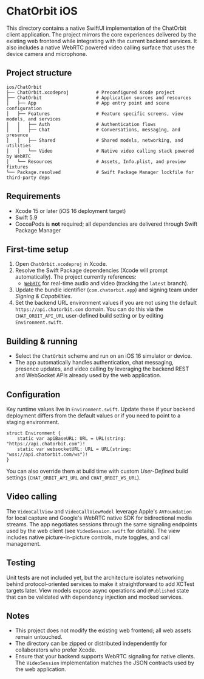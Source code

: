 # ChatOrbit iOS

This directory contains a native SwiftUI implementation of the ChatOrbit client application. The project mirrors the core experiences delivered by the existing web frontend while integrating with the current backend services. It also includes a native WebRTC powered video calling surface that uses the device camera and microphone.

## Project structure

```
ios/ChatOrbit
├── ChatOrbit.xcodeproj          # Preconfigured Xcode project
├── ChatOrbit                    # Application sources and resources
│   ├── App                      # App entry point and scene configuration
│   ├── Features                 # Feature specific screens, view models, and services
│   │   ├── Auth                 # Authentication flows
│   │   ├── Chat                 # Conversations, messaging, and presence
│   │   ├── Shared               # Shared models, networking, and utilities
│   │   └── Video                # Native video calling stack powered by WebRTC
│   └── Resources                # Assets, Info.plist, and preview fixtures
└── Package.resolved             # Swift Package Manager lockfile for third-party deps
```

## Requirements

- Xcode 15 or later (iOS 16 deployment target)
- Swift 5.9
- CocoaPods is **not** required; all dependencies are delivered through Swift Package Manager

## First-time setup

1. Open `ChatOrbit.xcodeproj` in Xcode.
2. Resolve the Swift Package dependencies (Xcode will prompt automatically). The project currently references:
   - [`WebRTC`](https://github.com/stasel/WebRTC) for real-time audio and video (tracking the `latest` branch).
3. Update the bundle identifier (`com.chatorbit.app`) and signing team under *Signing & Capabilities*.
4. Set the backend URL environment values if you are not using the default `https://api.chatorbit.com` domain. You can do this via the `CHAT_ORBIT_API_URL` user-defined build setting or by editing `Environment.swift`.

## Building & running

- Select the `ChatOrbit` scheme and run on an iOS 16 simulator or device.
- The app automatically handles authentication, chat messaging, presence updates, and video calling by leveraging the backend REST and WebSocket APIs already used by the web application.

## Configuration

Key runtime values live in `Environment.swift`. Update these if your backend deployment differs from the default values or if you need to point to a staging environment.

```
struct Environment {
    static var apiBaseURL: URL = URL(string: "https://api.chatorbit.com")!
    static var websocketURL: URL = URL(string: "wss://api.chatorbit.com/ws")!
}
```

You can also override them at build time with custom *User-Defined* build settings (`CHAT_ORBIT_API_URL` and `CHAT_ORBIT_WS_URL`).

## Video calling

The `VideoCallView` and `VideoCallViewModel` leverage Apple's `AVFoundation` for local capture and Google's WebRTC native SDK for bidirectional media streams. The app negotiates sessions through the same signaling endpoints used by the web client (see `VideoSession.swift` for details). The view includes native picture-in-picture controls, mute toggles, and call management.

## Testing

Unit tests are not included yet, but the architecture isolates networking behind protocol-oriented services to make it straightforward to add XCTest targets later. View models expose async operations and `@Published` state that can be validated with dependency injection and mocked services.

## Notes

- This project does not modify the existing web frontend; all web assets remain untouched.
- The directory can be zipped or distributed independently for collaborators who prefer Xcode.
- Ensure that your backend supports WebRTC signaling for native clients. The `VideoSession` implementation matches the JSON contracts used by the web application.


